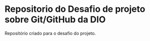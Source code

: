 # Repositorio do Desafio de projeto sobre Git/GitHub da DIO
Repositório criado para o desafio do projeto.
